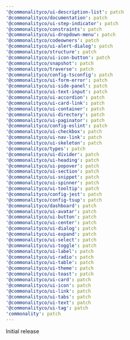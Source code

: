 ```yaml
---
'@commonalityco/ui-description-list': patch
'@commonalityco/documentation': patch
'@commonalityco/ui-step-indicator': patch
'@commonalityco/constraints': patch
'@commonalityco/ui-dropdown-menu': patch
'@commonalityco/codeowners': patch
'@commonalityco/ui-alert-dialog': patch
'@commonalityco/structure': patch
'@commonalityco/ui-icon-button': patch
'@commonalityco/snapshot': patch
'@commonalityco/traverse': patch
'@commonalityco/config-tsconfig': patch
'@commonalityco/ui-form-error': patch
'@commonalityco/ui-side-panel': patch
'@commonalityco/ui-text-input': patch
'@commonalityco/ui-accordion': patch
'@commonalityco/ui-card-link': patch
'@commonalityco/ui-container': patch
'@commonalityco/ui-directory': patch
'@commonalityco/ui-paginator': patch
'@commonalityco/config-eslint': patch
'@commonalityco/ui-checkbox': patch
'@commonalityco/ui-nav-link': patch
'@commonalityco/ui-skeleton': patch
'@commonalityco/types': patch
'@commonalityco/ui-divider': patch
'@commonalityco/ui-heading': patch
'@commonalityco/ui-popover': patch
'@commonalityco/ui-section': patch
'@commonalityco/ui-snippet': patch
'@commonalityco/ui-spinner': patch
'@commonalityco/ui-tooltip': patch
'@commonalityco/config-jest': patch
'@commonalityco/config-tsup': patch
'@commonalityco/dashboard': patch
'@commonalityco/ui-avatar': patch
'@commonalityco/ui-button': patch
'@commonalityco/ui-center': patch
'@commonalityco/ui-dialog': patch
'@commonalityco/ui-expand': patch
'@commonalityco/ui-select': patch
'@commonalityco/ui-toggle': patch
'@commonalityco/ui-label': patch
'@commonalityco/ui-radio': patch
'@commonalityco/ui-table': patch
'@commonalityco/ui-theme': patch
'@commonalityco/ui-toast': patch
'@commonalityco/ui-card': patch
'@commonalityco/ui-icon': patch
'@commonalityco/ui-link': patch
'@commonalityco/ui-tabs': patch
'@commonalityco/ui-text': patch
'@commonalityco/ui-tag': patch
'commonality': patch
---
```


Initial release

